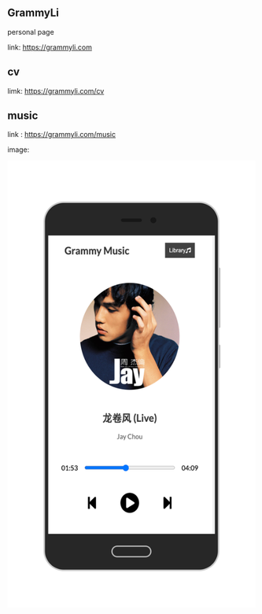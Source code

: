 ## GrammyLi 
personal page

link: https://grammyli.com

## cv

limk: https://grammyli.com/cv

## music

link : https://grammyli.com/music

image: 

<img src="./img/../%20img/music.png">

